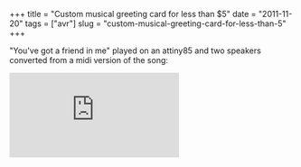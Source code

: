 +++
title = "Custom musical greeting card for less than $5"
date = "2011-11-20"
tags = ["avr"]
slug = "custom-musical-greeting-card-for-less-than-5"
+++

"You've got a friend in me" played on an attiny85 and two
speakers converted from a midi version of the song:

<iframe src="http://www.youtube.com/embed/gntKQZFomi8" style="border: none"></iframe>
